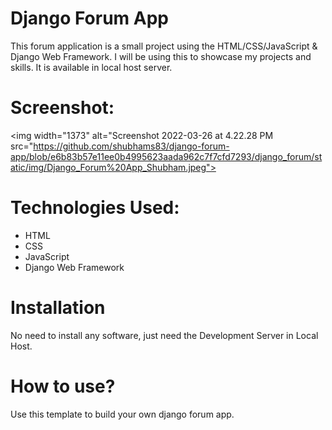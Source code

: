 # Django Forum App
This forum application is a small project using the HTML/CSS/JavaScript & Django Web Framework. I will be using this to showcase my projects and skills. It is available in local host server.

# Screenshot:
 <img width="1373" alt="Screenshot 2022-03-26 at 4.22.28 PM src="https://github.com/shubhams83/django-forum-app/blob/e6b83b57e11ee0b4995623aada962c7f7cfd7293/django_forum/static/img/Django_Forum%20App_Shubham.jpeg">

# Technologies Used:
* HTML 
* CSS
* JavaScript
* Django Web Framework

# Installation
 No need to install any software, just need the Development Server in Local Host.
 
# How to use?
Use this template to build your own django forum app.
 

